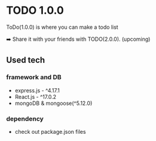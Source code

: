 # TODO 1.0.0

ToDo(1.0.0) is where you can make a todo list 

➡️ Share it with your friends with TODO(2.0.0). (upcoming)

## Used tech

### framework and DB
  * express.js - ^4.17.1
  * React.js - ^17.0.2
  * mongoDB & mongoose(^5.12.0)

### dependency
  * check out package.json files
